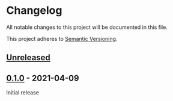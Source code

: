 # Changelog

All notable changes to this project will be documented in this file.

This project adheres to [Semantic Versioning](https://semver.org).

<!--
Note: In this file, do not use the hard wrap in the middle of a sentence for compatibility with GitHub comment style markdown rendering.
-->

## [Unreleased]

## [0.1.0] - 2021-04-09

Initial release

[Unreleased]: https://github.com/taiki-e/dependabot-config/compare/v0.1.0...HEAD
[0.1.0]: https://github.com/taiki-e/dependabot-config/releases/tag/v0.1.0
